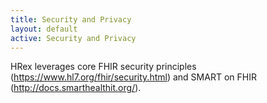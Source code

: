 ```yaml
---
title: Security and Privacy
layout: default
active: Security and Privacy
---
```


HRex leverages core FHIR security principles (https://www.hl7.org/fhir/security.html) and SMART on FHIR (http://docs.smarthealthit.org/). 